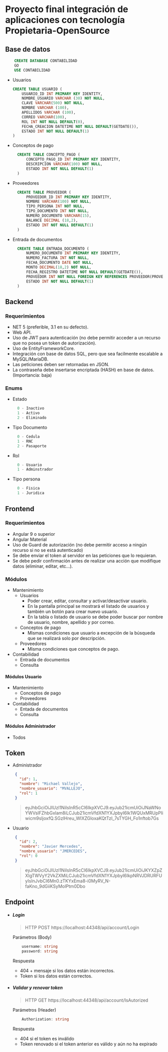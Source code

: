 # Proyecto final integración de aplicaciones con tecnología Propietaria-OpenSource

## Base de datos

```sql
    CREATE DATABASE CONTABILIDAD
    GO
    USE CONTABILIDAD
```

- Usuarios
  ```sql
  CREATE TABLE USUARIO (
      USUARIO_ID INT PRIMARY KEY IDENTITY,
      NOMBRE_USUARIO VARCHAR (30) NOT NULL,
      CLAVE VARCHAR(500) NOT NULL,
      NOMBRE VARCHAR (100),
      APELLIDOS VARCHAR (100),
      CORREO VARCHAR(100),
      ROL INT NOT NULL DEFAULT(0),
      FECHA_CREACION DATETIME NOT NULL DEFAULT(GETDATE()),
      ESTADO INT NOT NULL DEFAULT(1)
  )
  ```

- Conceptos de pago
  
  ```sql
    CREATE TABLE CONCEPTO_PAGO (
        CONCEPTO_PAGO_ID INT PRIMARY KEY IDENTITY,
        DESCRIPCION VARCHAR(100) NOT NULL,
        ESTADO INT NOT NULL DEFAULT(1)
    )
  ```

- Proveedores
  
  ```sql
    CREATE TABLE PROVEEDOR (
        PROVEEDOR_ID INT PRIMARY KEY IDENTITY,
        NOMBRE VARCHAR(100) NOT NULL,
        TIPO_PERSONA INT NOT NULL,
        TIPO_DOCUMENTO INT NOT NULL,
        NUMERO_DOCUMENTO VARCHAR(15),
        BALANCE DECIMAL (18,2),
        ESTADO INT NOT NULL DEFAULT(1)
    )
  ```

- Entrada de documentos

  ```sql
    CREATE TABLE ENTRADA_DOCUMENTO (
        NUMERO_DOCUMENTO INT PRIMARY KEY IDENTITY,
        NUMERO_FACTURA INT NOT NULL,
        FECHA_DOCUMENTO DATE NOT NULL,
        MONTO DECIMAL(18,2) NOT NULL,
        FECHA_REGISTRO DATETIME NOT NULL DEFAULT(GETDATE()),
        PROVEEDOR INT NOT NULL FOREIGN KEY REFERENCES PROVEEDOR(PROVEEDOR_ID),
        ESTADO INT NOT NULL DEFAULT(1)
    )
  ```

## Backend

### Requerimientos
  - NET 5 (preferible, 3.1 en su defecto).
  - Web API.
  - Uso de JWT para autenticación (no debe permitir acceder a un recurso que no posea un token de autorización).
  - Uso de EntityFrameworkCore.
  - Integración con base de datos SQL, pero que sea facilmente escalable a MySQL/MariaDB.
  - Las peticiones deben ser retornadas en JSON.
  - La contraseña debe insertarse encriptada (HASH) en base de datos. (Importancia: baja)

### Enums

- Estado
  ```cs
    0 - Inactivo
    1 - Activo
    2 - Eliminado
  ```
- Tipo Documento
  ```cs
    0 - Cedula
    1 - RNC
    2 - Pasaporte
  ```
- Rol
  ```cs
    0 - Usuario
    1 - Adminstrador
  ```
- Tipo persona
  ```cs
    0 - Fisica
    1 - Juridica
  ```

## Frontend

### Requerimientos
- Angular 9 o superior
- Angular Material
- Uso de Guard de autorización (no debe permitir acceso a ningún recurso si no se está autenticado)
- Se debe enviar el token al servidor en las peticiones que lo requieran.
- Se debe pedir confirmación antes de realizar una acción que modifique datos (eliminar, editar, etc...).


### Módulos
- Mantenimiento
  - Usuarios
    - Poder crear, editar, consultar y activar/desactivar usuario.
    - En la pantalla principal se mostrará el listado de usuarios y también un botón para crear nuevo usuario.
    - En la tabla o listado de usuario se debe poder buscar por nombre de usuario, nombre, apellido y por correo.
  - Conceptos de pago
    - Mismas condiciones que usuario a excepción de la búsqueda que se realizará solo por descripción.
  - Proveedores
    - Misma condiciones que conceptos de pago.
- Contabilidad
  - Entrada de documentos
  - Consulta

#### Módulos Usuario
- Mantenimiento
  - Conceptos de pago
  - Proveedores
- Contabilidad
  - Entada de documentos
  - Consulta

#### Módulos Administrador
- Todos

## Token
- Administrador
   ```json
    {
      "id": 1,
      "nombre": "Michael Vallejo",
      "nombre_usuario": "MVALLEJO",
      "rol": 1
    }
   ```
    > eyJhbGciOiJIUzI1NiIsInR5cCI6IkpXVCJ9.eyJub21icmUiOiJNaWNoYWVsIFZhbGxlam8iLCJub21icmVfdXN1YXJpbyI6Ik1WQUxMRUpPIiwicm9sIjoxfQ.SGzlHreu_WIXZGloxaKQtTzI_7sTYGH_Fo1nftob7Gs

 - Usuario
   ```json
    {
      "id": 2,
      "nombre": "Javier Mercedes",
      "nombre_usuario": "JMERCEDES",
      "rol": 0
    }
   ```
   > eyJhbGciOiJIUzI1NiIsInR5cCI6IkpXVCJ9.eyJub21icmUiOiJKYXZpZXIgTWVyY2VkZXMiLCJub21icmVfdXN1YXJpbyI6IkpNRVJDRURFUyIsInJvbCI6Mn0.zTKYxEma8-i0MyRV_N-faKno_9dGiiKSyMolPtm0Dbo

## Endpoint

- ##### Login
    > HTTP POST
    > https://localhost:44348/api/account/Login

    Parámetros (Body)
    ```c#
        username: string
        password: string
    ```
    
    Respuesta
    - 404 + mensaje si los datos están incorrectos.
    - Token si los datos están correctos.

- ##### Validar y renovar token
    > HTTP GET
    > https://localhost:44348/api/account/IsAutorized
    
    Parámetros (Header)
    ```c#
        Authorization: string
    ```
    
    Respuesta
    - 404 si el token es inválido
    - Token renovado si el token anterior es válido y aún no ha expirado
